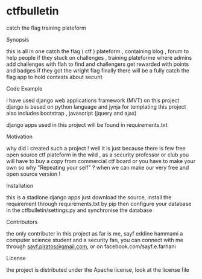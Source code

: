ctfbulletin
===========

catch the flag training plateform

Synopsis

this is all in one catch the flag ( ctf ) plateform , containing blog , forum to help people if they stuck on challenges , training plateforme where admins add challenges with flah to find and challengers get rewarded with points and badges if they got the wright flag
finally there will be a fully catch the flag app to hold contests about securit

Code Example

i have used django web applications framework (MVT) on this project
django is based on python language and jynja for templating
this project also includes bootstrap , javascript (jquery and ajax)

django apps used in this project will be found in requirements.txt

Motivation

why did i created such a project ! well it is just because there is few free open source ctf plateform in the wild , as a security professor or club you will have to buy a copy from commercial ctf board or you have to make your own so why "Repeating your self" ? when we can make our very free and open source version !

Installation

this is a stadlone django apps just download the source, install the requirement through requirements.txt by pip then configure your database in the ctfbulletin/settings.py and synchronise the database



Contributors

the only contributer in this project as far is me, sayf eddine hammami a computer science student and a security fan, you can connect with me through sayf.piratos@gmail.com, or on facebook.com/sayf.e.farhani

License

the project is distributed under the Apache license, look at the license file
